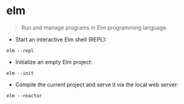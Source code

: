 # elm

> Run and manage programs in Elm programming language.

- Start an interactive Elm shell (REPL):

`elm --repl`

- Initialize an empty Elm project:

`elm --init`

- Compile the current project and serve it via the local web server:

`elm --reactor`
